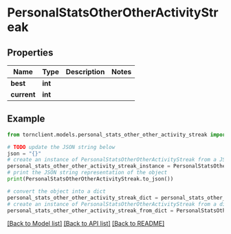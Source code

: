 # PersonalStatsOtherOtherActivityStreak


## Properties

Name | Type | Description | Notes
------------ | ------------- | ------------- | -------------
**best** | **int** |  | 
**current** | **int** |  | 

## Example

```python
from tornclient.models.personal_stats_other_other_activity_streak import PersonalStatsOtherOtherActivityStreak

# TODO update the JSON string below
json = "{}"
# create an instance of PersonalStatsOtherOtherActivityStreak from a JSON string
personal_stats_other_other_activity_streak_instance = PersonalStatsOtherOtherActivityStreak.from_json(json)
# print the JSON string representation of the object
print(PersonalStatsOtherOtherActivityStreak.to_json())

# convert the object into a dict
personal_stats_other_other_activity_streak_dict = personal_stats_other_other_activity_streak_instance.to_dict()
# create an instance of PersonalStatsOtherOtherActivityStreak from a dict
personal_stats_other_other_activity_streak_from_dict = PersonalStatsOtherOtherActivityStreak.from_dict(personal_stats_other_other_activity_streak_dict)
```
[[Back to Model list]](../README.md#documentation-for-models) [[Back to API list]](../README.md#documentation-for-api-endpoints) [[Back to README]](../README.md)


